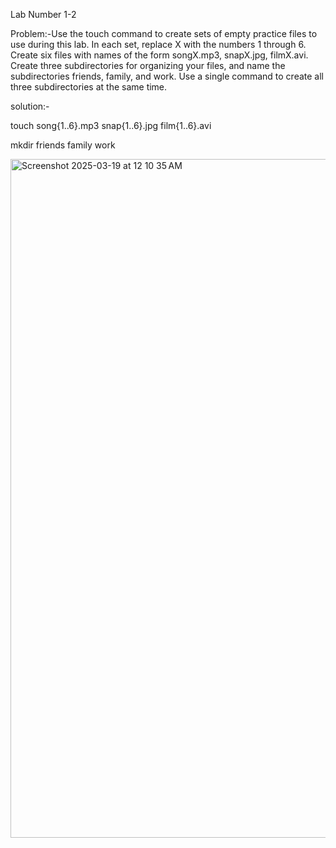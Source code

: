 Lab Number 1-2

Problem:-Use the touch command to create sets of empty practice files
to use during this lab. In each set, replace X with the numbers
1 through 6. Create six files with names of the form
songX.mp3, snapX.jpg, filmX.avi. Create three subdirectories
for organizing your files, and name the
subdirectories friends, family, and work. Use a single
command to create all three subdirectories at the same time.

solution:-

touch song{1..6}.mp3 snap{1..6}.jpg film{1..6}.avi

mkdir friends family work

<img width="1086" alt="Screenshot 2025-03-19 at 12 10 35 AM" src="https://github.com/user-attachments/assets/be0b1362-1d6b-40b4-b38c-c8d4cdb49735" />
